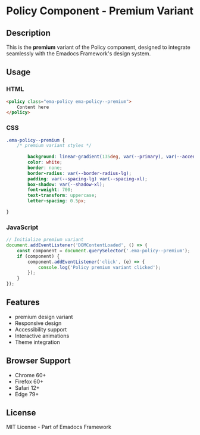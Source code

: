 # Policy Component - Premium Variant

## Description
This is the **premium** variant of the Policy component, designed to integrate seamlessly with the Emadocs Framework's design system.

## Usage

### HTML
```html
<policy class="ema-policy ema-policy--premium">
    Content here
</policy>
```

### CSS
```css
.ema-policy--premium {
    /* premium variant styles */
    
        background: linear-gradient(135deg, var(--primary), var(--accent));
        color: white;
        border: none;
        border-radius: var(--border-radius-lg);
        padding: var(--spacing-lg) var(--spacing-xl);
        box-shadow: var(--shadow-xl);
        font-weight: 700;
        text-transform: uppercase;
        letter-spacing: 0.5px;
    
}
```

### JavaScript
```javascript
// Initialize premium variant
document.addEventListener('DOMContentLoaded', () => {
    const component = document.querySelector('.ema-policy--premium');
    if (component) {
        component.addEventListener('click', (e) => {
            console.log('Policy premium variant clicked');
        });
    }
});
```

## Features
- premium design variant
- Responsive design
- Accessibility support
- Interactive animations
- Theme integration

## Browser Support
- Chrome 60+
- Firefox 60+
- Safari 12+
- Edge 79+

## License
MIT License - Part of Emadocs Framework
